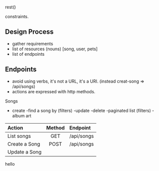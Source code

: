 rest() 

constraints. 

## Design Process

- gather requirements
- list of resources (nouns) [song, user, pets]
- list of endpoints

## Endpoints

- avoid using verbs, it's not a URL, it's a URI.  (instead creat-song => /api/songs)
- actions are expressed with http methods.

Songs

- create
-find a song by (filters)
-update
-delete
-paginated list (filters)
-album art

|Action|Method|Endpoint|
|:--|:--:|:--|
|List songs|GET|/api/songs|
|Create a Song|POST|/api/songs|
|Update a Song|

hello